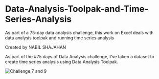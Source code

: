 # Data-Analysis-Toolpak-and-Time-Series-Analysis
As part of a 75-day data analysis challenge, this work on Excel deals with data analysis toolpak and running time series analysis

Created by NABIL SHAJAHAN

As part of the #75 days of Data Analysis challenge, I've taken a dataset to create time series analysis using Data Analysis Toolpak.


![Challenge 7 and 9](https://github.com/user-attachments/assets/05607287-af5d-4adf-88fc-602f45c7350b)
